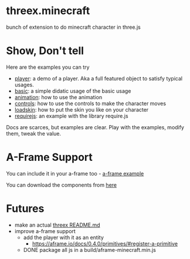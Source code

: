 threex.minecraft
================

bunch of extension to do minecraft character in three.js


# Show, Don't tell
Here are the examples you can try

* [player](https://jeromeetienne.github.io/threex.minecraft3/examples/player.html): a demo of a player. Aka a full featured object to satisfy typical usages.
* [basic](https://jeromeetienne.github.io/threex.minecraft3/examples/basic.html): a simple didatic usage of the basic usage
* [animation](https://jeromeetienne.github.io/threex.minecraft3/examples/animation.html): how to use the animation
* [controls](https://jeromeetienne.github.io/threex.minecraft3/examples/controls.html): how to use the controls to make the character moves
* [loadskin](https://jeromeetienne.github.io/threex.minecraft3/examples/loadskin.html): how to put the skin you like on your character
* [requirejs](https://jeromeetienne.github.io/threex.minecraft3/examples/requirejs.html): an example with the library require.js

Docs are scarces, but examples are clear. Play with the examples, modify them, tweak the value. 

# A-Frame Support
You can include it in your a-frame too - [a-frame example](https://jeromeetienne.github.io/threex.minecraft/a-frame/examples/aframe-minecraft.html)

You can download the components from [here](https://jeromeetienne.github.io/threex.minecraft/a-frame/build/aframe-minecraft.js)

# Futures
- make an actual [threex README.md](https://github.com/jeromeetienne/threex.sample/blob/master/README.md)
- improve a-frame support
  - add the player with it as an entity
    - https://aframe.io/docs/0.4.0/primitives/#register-a-primitive
  - DONE package all js in a build/aframe-minecraft.min.js
